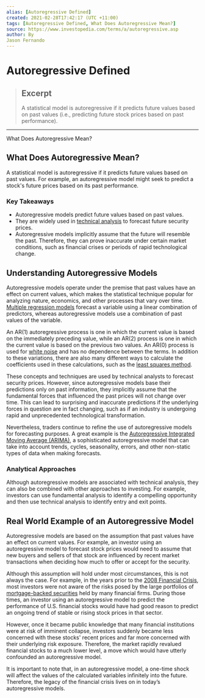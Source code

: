 ```yaml
---
alias: [Autoregressive Defined]
created: 2021-02-28T17:42:17 (UTC +11:00)
tags: [Autoregressive Defined, What Does Autoregressive Mean?]
source: https://www.investopedia.com/terms/a/autoregressive.asp
author: By
Jason Fernando
---
```


# Autoregressive Defined

> ## Excerpt
> A statistical model is autoregressive if it predicts future values based on past values (i.e., predicting future stock prices based on past performance).

---

What Does Autoregressive Mean?
## What Does Autoregressive Mean?

A statistical model is autoregressive if it predicts future values based on past values. For example, an autoregressive model might seek to predict a stock's future prices based on its past performance.

### Key Takeaways

-   Autoregressive models predict future values based on past values.
-   They are widely used in [technical analysis](https://www.investopedia.com/terms/t/technicalanalysis.asp) to forecast future security prices.
-   Autoregressive models implicitly assume that the future will resemble the past. Therefore, they can prove inaccurate under certain market conditions, such as financial crises or periods of rapid technological change.

## Understanding Autoregressive Models

Autoregressive models operate under the premise that past values have an effect on current values, which makes the statistical technique popular for analyzing nature, economics, and other processes that vary over time. [Multiple regression models](https://www.investopedia.com/terms/m/mlr.asp) forecast a variable using a linear combination of predictors, whereas autoregressive models use a combination of past values of the variable.

An AR(1) autoregressive process is one in which the current value is based on the immediately preceding value, while an AR(2) process is one in which the current value is based on the previous two values. An AR(0) process is used for [white noise](https://www.investopedia.com/articles/trading/07/stationary.asp) and has no dependence between the terms. In addition to these variations, there are also many different ways to calculate the coefficients used in these calculations, such as the [least squares method](https://www.investopedia.com/terms/l/least-squares-method.asp).

These concepts and techniques are used by technical analysts to forecast security prices. However, since autoregressive models base their predictions only on past information, they implicitly assume that the fundamental forces that influenced the past prices will not change over time. This can lead to surprising and inaccurate predictions if the underlying forces in question are in fact changing, such as if an industry is undergoing rapid and unprecedented technological transformation.

Nevertheless, traders continue to refine the use of autoregressive models for forecasting purposes. A great example is the [Autoregressive Integrated Moving Average (ARIMA)](https://www.investopedia.com/terms/a/autoregressive-integrated-moving-average-arima.asp), a sophisticated autoregressive model that can take into account trends, cycles, seasonality, errors, and other non-static types of data when making forecasts.

### Analytical Approaches

Although autoregressive models are associated with technical analysis, they can also be combined with other approaches to investing. For example, investors can use fundamental analysis to identify a compelling opportunity and then use technical analysis to identify entry and exit points.

## Real World Example of an Autoregressive Model

Autoregressive models are based on the assumption that past values have an effect on current values. For example, an investor using an autoregressive model to forecast stock prices would need to assume that new buyers and sellers of that stock are influenced by recent market transactions when deciding how much to offer or accept for the security.

Although this assumption will hold under most circumstances, this is not always the case. For example, in the years prior to the [2008 Financial Crisis](https://www.investopedia.com/articles/economics/09/financial-crisis-review.asp), most investors were not aware of the risks posed by the large portfolios of [mortgage-backed securities](https://www.investopedia.com/terms/m/mbs.asp) held by many financial firms. During those times, an investor using an autoregressive model to predict the performance of U.S. financial stocks would have had good reason to predict an ongoing trend of stable or rising stock prices in that sector. 

However, once it became public knowledge that many financial institutions were at risk of imminent collapse, investors suddenly became less concerned with these stocks' recent prices and far more concerned with their underlying risk exposure. Therefore, the market rapidly revalued financial stocks to a much lower level, a move which would have utterly confounded an autoregressive model.

It is important to note that, in an autoregressive model, a one-time shock will affect the values of the calculated variables infinitely into the future. Therefore, the legacy of the financial crisis lives on in today’s autoregressive models.
